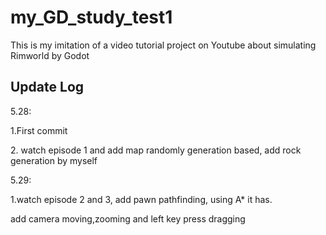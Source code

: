 # my_GD_study_test1
This is my imitation of a video tutorial project on Youtube about simulating Rimworld by Godot



## Update Log
5.28: <p>1.First commit
<p>2. watch episode 1 and add map randomly generation based, add rock generation by myself

5.29: <p>1.watch episode 2 and 3, add pawn pathfinding, using A* it has. 
<p> add camera moving,zooming and left key press dragging

